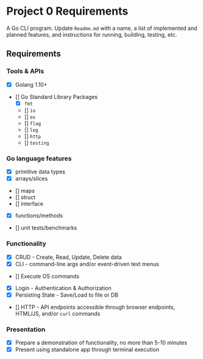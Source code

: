 # Project 0 Requirements
A Go CLI program. Update `Readme.md` with a name, a list of implemented and planned features, and instructions for running, building, testing, etc.

## Requirements
### Tools & APIs
- [x] Golang 1.10+
- [] Go Standard Library Packages
    - [x] `fmt`
    - [] `io`
    - [] `os`
    - [] `flag`
    - [] `log`
    - [] `http`
    - [] `testing`

### Go language features
- [x] primitive data types
- [x] arrays/slices
- [] maps
- [] struct
- [] interface
- [x] functions/methods
- [] unit tests/benchmarks

### Functionality
- [x] CRUD - Create, Read, Update, Delete data
- [x] CLI - command-line args and/or event-driven text menus
- [] Execute OS commands
- [x] Login - Authentication & Authorization
- [x] Persisting State - Save/Load to file or DB
- [] HTTP - API endpoints accessible through browser endpoints, HTML/JS, and/or `curl` commands

### Presentation
- [x] Prepare a demonstration of functionality, no more than 5-10 minutes
- [x] Present using standalone app through terminal execution